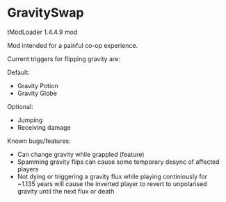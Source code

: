 # GravitySwap
tModLoader 1.4.4.9 mod

Mod intended for a painful co-op experience.

Current triggers for flipping gravity are:

Default:
- Gravity Potion
- Gravity Globe

Optional:
- Jumping
- Receiving damage

Known bugs/features:
- Can change gravity while grappled (feature)
- Spamming gravity flips can cause some temporary desync of affected players
- Not dying or triggering a gravity flux while playing continiously for ~1.135 years will cause the inverted player to revert to unpolarised gravity until the next flux or death
